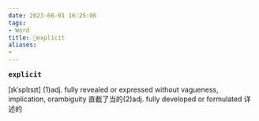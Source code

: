 ```yaml
---
date: 2023-08-01 16:25:06
tags: 
- Word
title: 📖explicit
aliases: 
- 
---
```


<pre><strong>explicit</strong></pre>

[ɪkˈsplɪsɪt]
(1)adj. fully revealed or expressed without vagueness, implication, orambiguity 直截了当的(2)adj. fully developed or formulated 详述的
